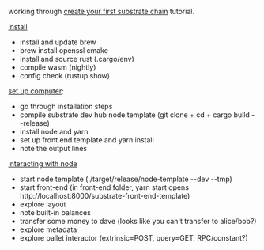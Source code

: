 working through [create your first substrate chain](https://substrate.dev/docs/en/tutorials/create-your-first-substrate-chain/) tutorial.

[install](https://substrate.dev/docs/en/knowledgebase/getting-started/)
- install and update brew
- brew install openssl cmake
- install and source rust (.cargo/env)
- compile wasm (nightly)
- config check (rustup show)

[set up computer](https://substrate.dev/docs/en/tutorials/create-your-first-substrate-chain/setup):
- go through installation steps
- compile substrate dev hub node template (git clone + cd + cargo build --release)
- install node and yarn
- set up front end template and yarn install
- note the output lines

[interacting with node](https://substrate.dev/docs/en/tutorials/create-your-first-substrate-chain/interact)
- start node template (./target/release/node-template --dev --tmp)
- start front-end (in front-end folder, yarn start opens http://localhost:8000/substrate-front-end-template)
- explore layout
- note built-in balances
- transfer some money to dave (looks like you can't transfer to alice/bob?)
- explore metadata
- explore pallet interactor (extrinsic=POST, query=GET, RPC/constant?)
